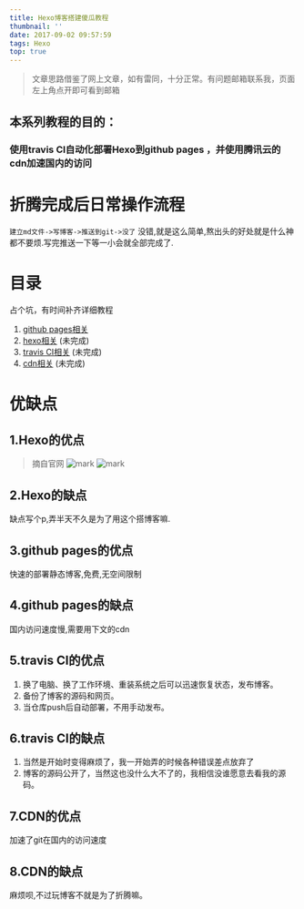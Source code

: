 ```yaml
---
title: Hexo博客搭建傻瓜教程
thumbnail: ''
date: 2017-09-02 09:57:59
tags: Hexo
top: true
---
```

> 文章思路借鉴了网上文章，如有雷同，十分正常。有问题邮箱联系我，页面左上角点开即可看到邮箱

## 本系列教程的目的：
### 使用travis CI自动化部署Hexo到github pages ，并使用腾讯云的cdn加速国内的访问

# 折腾完成后日常操作流程
`建立md文件->写博客->推送到git->没了`
没错,就是这么简单,熬出头的好处就是什么神都不要烦.写完推送一下等一小会就全部完成了.

# 目录

占个坑，有时间补齐详细教程
[ ](http://www.jianshu.com/p/5691815b81b6)
[ ](https://zhuanlan.zhihu.com/p/26625249?utm_source=weibo&utm_medium=social)


1. [github pages相关](http://zhangqin56.cn/2017/09/03/github%20pages%E6%95%99%E7%A8%8B/) 
1. [hexo相关](http://zhangqin56.cn/2017/09/03/hexo%E6%95%99%E7%A8%8B/) (未完成)
1. [travis CI相关](http://zhangqin56.cn/2017/09/03/travis-CI%E6%95%99%E7%A8%8B/) (未完成)
1. [cdn相关](http://zhangqin56.cn/2017/09/03/cdn%E6%95%99%E7%A8%8B/) (未完成)





# 优缺点

## 1.Hexo的优点
> 摘自官网
![mark](http://ovhqars5t.bkt.clouddn.com/blog/170903/lf3EhgkkjH.png?imageslim)
![mark](http://ovhqars5t.bkt.clouddn.com/blog/170903/J8g6GebEaE.png?imageslim)

## 2.Hexo的缺点

缺点写个p,弄半天不久是为了用这个搭博客嘛.

## 3.github pages的优点
快速的部署静态博客,免费,无空间限制

## 4.github pages的缺点
国内访问速度慢,需要用下文的cdn

## 5.travis CI的优点

1. 换了电脑、换了工作环境、重装系统之后可以迅速恢复状态，发布博客。
2. 备份了博客的源码和网页。
3. 当仓库push后自动部署，不用手动发布。

## 6.travis CI的缺点
1. 当然是开始时变得麻烦了，我一开始弄的时候各种错误差点放弃了
2. 博客的源码公开了，当然这也没什么大不了的，我相信没谁愿意去看我的源码。

## 7.CDN的优点
加速了git在国内的访问速度

## 8.CDN的缺点
麻烦呗,不过玩博客不就是为了折腾嘛。




